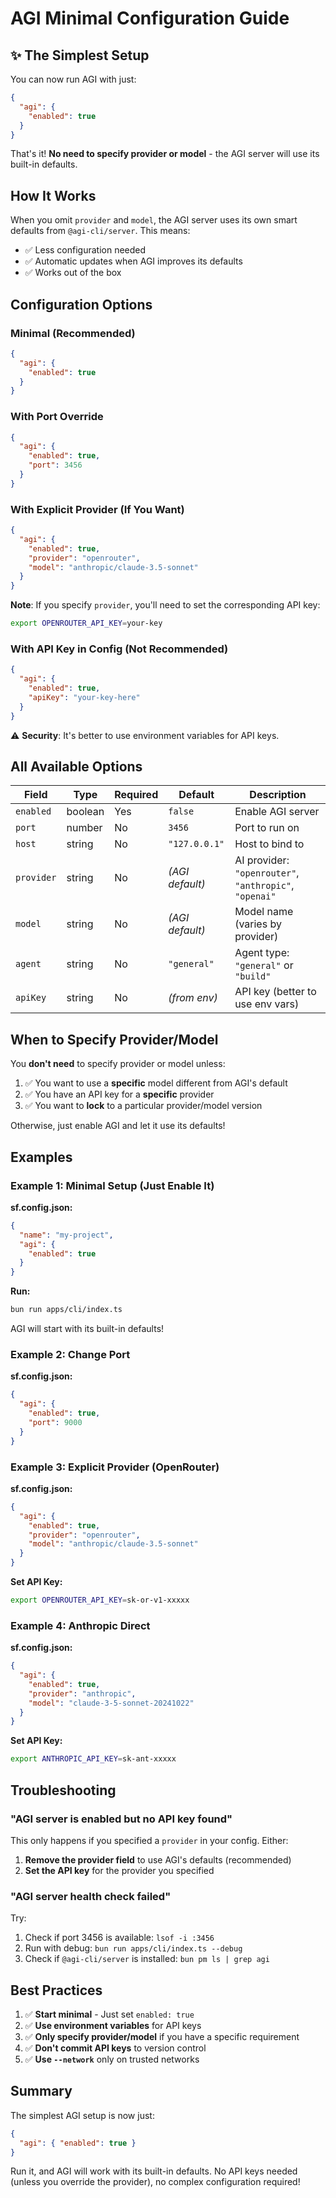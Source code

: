 # AGI Minimal Configuration Guide

## ✨ The Simplest Setup

You can now run AGI with just:

```json
{
  "agi": {
    "enabled": true
  }
}
```

That's it! **No need to specify provider or model** - the AGI server will use its built-in defaults.

## How It Works

When you omit `provider` and `model`, the AGI server uses its own smart defaults from `@agi-cli/server`. This means:

- ✅ Less configuration needed
- ✅ Automatic updates when AGI improves its defaults
- ✅ Works out of the box

## Configuration Options

### Minimal (Recommended)
```json
{
  "agi": {
    "enabled": true
  }
}
```

### With Port Override
```json
{
  "agi": {
    "enabled": true,
    "port": 3456
  }
}
```

### With Explicit Provider (If You Want)
```json
{
  "agi": {
    "enabled": true,
    "provider": "openrouter",
    "model": "anthropic/claude-3.5-sonnet"
  }
}
```

**Note**: If you specify `provider`, you'll need to set the corresponding API key:
```bash
export OPENROUTER_API_KEY=your-key
```

### With API Key in Config (Not Recommended)
```json
{
  "agi": {
    "enabled": true,
    "apiKey": "your-key-here"
  }
}
```

⚠️ **Security**: It's better to use environment variables for API keys.

## All Available Options

| Field | Type | Required | Default | Description |
|-------|------|----------|---------|-------------|
| `enabled` | boolean | Yes | `false` | Enable AGI server |
| `port` | number | No | `3456` | Port to run on |
| `host` | string | No | `"127.0.0.1"` | Host to bind to |
| `provider` | string | No | _(AGI default)_ | AI provider: `"openrouter"`, `"anthropic"`, `"openai"` |
| `model` | string | No | _(AGI default)_ | Model name (varies by provider) |
| `agent` | string | No | `"general"` | Agent type: `"general"` or `"build"` |
| `apiKey` | string | No | _(from env)_ | API key (better to use env vars) |

## When to Specify Provider/Model

You **don't need** to specify provider or model unless:

1. ✅ You want to use a **specific** model different from AGI's default
2. ✅ You have an API key for a **specific** provider
3. ✅ You want to **lock** to a particular provider/model version

Otherwise, just enable AGI and let it use its defaults!

## Examples

### Example 1: Minimal Setup (Just Enable It)

**sf.config.json:**
```json
{
  "name": "my-project",
  "agi": {
    "enabled": true
  }
}
```

**Run:**
```bash
bun run apps/cli/index.ts
```

AGI will start with its built-in defaults!

### Example 2: Change Port

**sf.config.json:**
```json
{
  "agi": {
    "enabled": true,
    "port": 9000
  }
}
```

### Example 3: Explicit Provider (OpenRouter)

**sf.config.json:**
```json
{
  "agi": {
    "enabled": true,
    "provider": "openrouter",
    "model": "anthropic/claude-3.5-sonnet"
  }
}
```

**Set API Key:**
```bash
export OPENROUTER_API_KEY=sk-or-v1-xxxxx
```

### Example 4: Anthropic Direct

**sf.config.json:**
```json
{
  "agi": {
    "enabled": true,
    "provider": "anthropic",
    "model": "claude-3-5-sonnet-20241022"
  }
}
```

**Set API Key:**
```bash
export ANTHROPIC_API_KEY=sk-ant-xxxxx
```

## Troubleshooting

### "AGI server is enabled but no API key found"

This only happens if you specified a `provider` in your config. Either:

1. **Remove the provider field** to use AGI's defaults (recommended)
2. **Set the API key** for the provider you specified

### "AGI server health check failed"

Try:
1. Check if port 3456 is available: `lsof -i :3456`
2. Run with debug: `bun run apps/cli/index.ts --debug`
3. Check if `@agi-cli/server` is installed: `bun pm ls | grep agi`

## Best Practices

1. ✅ **Start minimal** - Just set `enabled: true`
2. ✅ **Use environment variables** for API keys
3. ✅ **Only specify provider/model** if you have a specific requirement
4. ✅ **Don't commit API keys** to version control
5. ✅ **Use `--network`** only on trusted networks

## Summary

The simplest AGI setup is now just:

```json
{
  "agi": { "enabled": true }
}
```

Run it, and AGI will work with its built-in defaults. No API keys needed (unless you override the provider), no complex configuration required!
